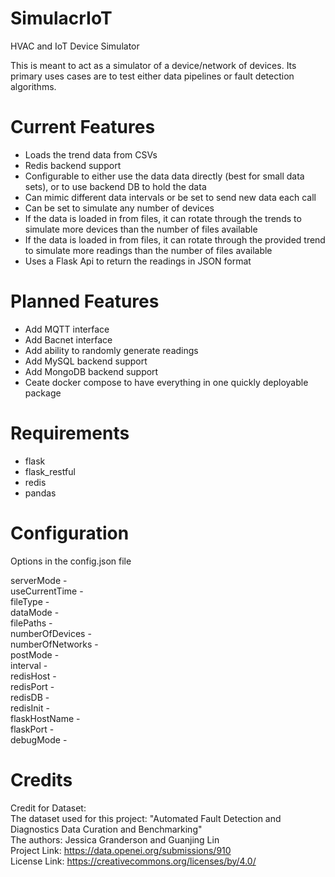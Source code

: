 # SimulacrIoT
HVAC and IoT Device Simulator

This is meant to act as a simulator of a device/network of devices. Its primary uses cases are to test either data pipelines or fault detection algorithms.  

# Current Features  
* Loads the trend data from CSVs  
* Redis backend support
* Configurable to either use the data data directly (best for small data sets), or to use backend DB to hold the data
* Can mimic different data intervals or be set to send new data each call  
* Can be set to simulate any number of devices  
* If the data is loaded in from files, it can rotate through the trends to simulate more devices than the number of files available  
* If the data is loaded in from files,  it can rotate through the provided trend to simulate more readings than the number of files available  
* Uses a Flask Api to return the readings in JSON format  

# Planned Features  
* Add MQTT interface
* Add Bacnet interface
* Add ability to randomly generate readings
* Add MySQL backend support
* Add MongoDB backend support
* Ceate docker compose to have everything in one quickly deployable package

# Requirements
* flask
* flask_restful
* redis
* pandas

# Configuration

Options in the config.json file

serverMode -   
useCurrentTime -   
fileType -   
dataMode -   
filePaths -   
numberOfDevices -   
numberOfNetworks -   
postMode -   
interval -   
redisHost -   
redisPort -   
redisDB -   
redisInit -   
flaskHostName -   
flaskPort -   
debugMode -   

 
# Credits
Credit for Dataset:  
The dataset used for this project: "Automated Fault Detection and Diagnostics Data Curation and Benchmarking"  
The authors: Jessica Granderson and Guanjing Lin  
Project Link: https://data.openei.org/submissions/910  
License Link: https://creativecommons.org/licenses/by/4.0/  
